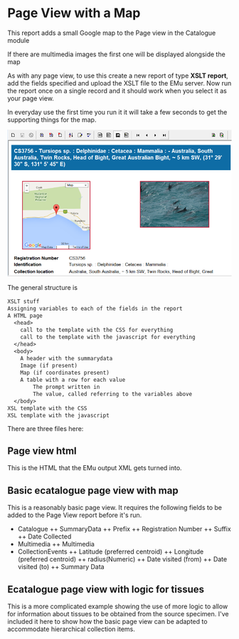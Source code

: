 # Page View with a Map

This report adds a small Google map to the Page view in the Catalogue module

If there are multimedia images the first one will be displayed alongside the map

As with any page view, to use this create a new report of type **XSLT report**, add the fields specified and upload the XSLT file to the EMu server. Now run the report once on a single record and it should work when you select it as your page view.

In everyday use the first time you run it it will take a few seconds to get the supporting things for the map.

![page view with map](pageview.png)

The general structure is

```
XSLT stuff
Assigning variables to each of the fields in the report
A HTML page
  <head>
    call to the template with the CSS for everything
    call to the template with the javascript for everything
  </head>
  <body>
    A header with the summarydata
    Image (if present)
    Map (if coordinates present)
    A table with a row for each value
        The prompt written in
        The value, called referring to the variables above
  </body>
XSL template with the CSS
XSL template with the javascript

```


There are three files here:

## Page view html

This is the HTML that the EMu output XML gets turned into.

## Basic ecatalogue page view with map

This is a reasonably basic page view. It requires the following fields to be added to the Page View report before it's run.

+ Catalogue
++ SummaryData
++ Prefix
++ Registration Number
++ Suffix
++ Date Collected
+ Multimedia
++ Multimedia
+ CollectionEvents
++ Latitude (preferred centroid)
++ Longitude (preferred centroid)
++ radius(Numeric)
++ Date visited (from)
++ Date visited (to)
++ Summary Data


## Ecatalogue page view with logic for tissues

This is a more complicated example showing the use of more logic to allow for information about tissues to be obtained from the source specimen. I've included it here to show how the basic page view can be adapted to accommodate hierarchical collection items.
